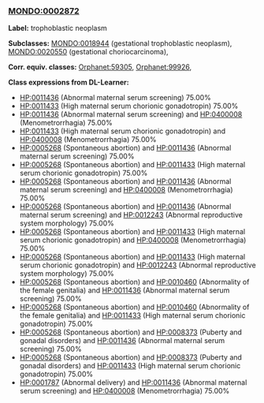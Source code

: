 
### [MONDO:0002872](http://purl.obolibrary.org/obo/MONDO_0002872)
**Label:** trophoblastic neoplasm

**Subclasses:** [MONDO:0018944](http://purl.obolibrary.org/obo/MONDO_0018944) (gestational trophoblastic neoplasm), [MONDO:0020550](http://purl.obolibrary.org/obo/MONDO_0020550) (gestational choriocarcinoma), 

**Corr. equiv. classes:** [Orphanet:59305](http://www.orpha.net/ORDO/Orphanet_59305), [Orphanet:99926](http://www.orpha.net/ORDO/Orphanet_99926), 

**Class expressions from DL-Learner:**

- [HP:0011436](http://purl.obolibrary.org/obo/HP_0011436) (Abnormal maternal serum screening) 75.00%
- [HP:0011433](http://purl.obolibrary.org/obo/HP_0011433) (High maternal serum chorionic gonadotropin) 75.00%
- [HP:0011436](http://purl.obolibrary.org/obo/HP_0011436) (Abnormal maternal serum screening) and [HP:0400008](http://purl.obolibrary.org/obo/HP_0400008) (Menometrorrhagia) 75.00%
- [HP:0011433](http://purl.obolibrary.org/obo/HP_0011433) (High maternal serum chorionic gonadotropin) and [HP:0400008](http://purl.obolibrary.org/obo/HP_0400008) (Menometrorrhagia) 75.00%
- [HP:0005268](http://purl.obolibrary.org/obo/HP_0005268) (Spontaneous abortion) and [HP:0011436](http://purl.obolibrary.org/obo/HP_0011436) (Abnormal maternal serum screening) 75.00%
- [HP:0005268](http://purl.obolibrary.org/obo/HP_0005268) (Spontaneous abortion) and [HP:0011433](http://purl.obolibrary.org/obo/HP_0011433) (High maternal serum chorionic gonadotropin) 75.00%
- [HP:0005268](http://purl.obolibrary.org/obo/HP_0005268) (Spontaneous abortion) and [HP:0011436](http://purl.obolibrary.org/obo/HP_0011436) (Abnormal maternal serum screening) and [HP:0400008](http://purl.obolibrary.org/obo/HP_0400008) (Menometrorrhagia) 75.00%
- [HP:0005268](http://purl.obolibrary.org/obo/HP_0005268) (Spontaneous abortion) and [HP:0011436](http://purl.obolibrary.org/obo/HP_0011436) (Abnormal maternal serum screening) and [HP:0012243](http://purl.obolibrary.org/obo/HP_0012243) (Abnormal reproductive system morphology) 75.00%
- [HP:0005268](http://purl.obolibrary.org/obo/HP_0005268) (Spontaneous abortion) and [HP:0011433](http://purl.obolibrary.org/obo/HP_0011433) (High maternal serum chorionic gonadotropin) and [HP:0400008](http://purl.obolibrary.org/obo/HP_0400008) (Menometrorrhagia) 75.00%
- [HP:0005268](http://purl.obolibrary.org/obo/HP_0005268) (Spontaneous abortion) and [HP:0011433](http://purl.obolibrary.org/obo/HP_0011433) (High maternal serum chorionic gonadotropin) and [HP:0012243](http://purl.obolibrary.org/obo/HP_0012243) (Abnormal reproductive system morphology) 75.00%
- [HP:0005268](http://purl.obolibrary.org/obo/HP_0005268) (Spontaneous abortion) and [HP:0010460](http://purl.obolibrary.org/obo/HP_0010460) (Abnormality of the female genitalia) and [HP:0011436](http://purl.obolibrary.org/obo/HP_0011436) (Abnormal maternal serum screening) 75.00%
- [HP:0005268](http://purl.obolibrary.org/obo/HP_0005268) (Spontaneous abortion) and [HP:0010460](http://purl.obolibrary.org/obo/HP_0010460) (Abnormality of the female genitalia) and [HP:0011433](http://purl.obolibrary.org/obo/HP_0011433) (High maternal serum chorionic gonadotropin) 75.00%
- [HP:0005268](http://purl.obolibrary.org/obo/HP_0005268) (Spontaneous abortion) and [HP:0008373](http://purl.obolibrary.org/obo/HP_0008373) (Puberty and gonadal disorders) and [HP:0011436](http://purl.obolibrary.org/obo/HP_0011436) (Abnormal maternal serum screening) 75.00%
- [HP:0005268](http://purl.obolibrary.org/obo/HP_0005268) (Spontaneous abortion) and [HP:0008373](http://purl.obolibrary.org/obo/HP_0008373) (Puberty and gonadal disorders) and [HP:0011433](http://purl.obolibrary.org/obo/HP_0011433) (High maternal serum chorionic gonadotropin) 75.00%
- [HP:0001787](http://purl.obolibrary.org/obo/HP_0001787) (Abnormal delivery) and [HP:0011436](http://purl.obolibrary.org/obo/HP_0011436) (Abnormal maternal serum screening) and [HP:0400008](http://purl.obolibrary.org/obo/HP_0400008) (Menometrorrhagia) 75.00%


